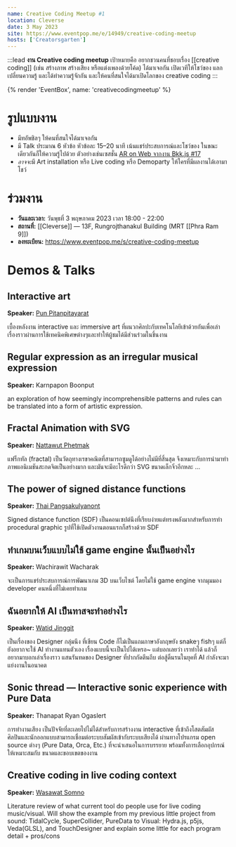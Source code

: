 ```yaml
---
name: Creative Coding Meetup #1
location: Cleverse
date: 3 May 2023
site: https://www.eventpop.me/e/14949/creative-coding-meetup
hosts: ['Creatorsgarten']
---
```


:::lead
**งาน Creative coding meetup** เป้าหมายคือ อยากชวนคนที่ชอบเรื่อง [[creative coding]] (เช่น สร้างภาพ สร้างเสียง หรือแต่งเพลงด้วยโค้ด) ได้มาเจอกัน เปิดเวทีให้โชว์ของ แลกเปลี่ยนความรู้ และได้ทำความรู้จักกัน และให้คนที่สนใจได้มาเปิดโลกของ creative coding
:::

{% render 'EventBox', name: 'creativecodingmeetup' %}

# รูปแบบงาน

- มีทอัพชิลๆ ให้คนที่สนใจได้มาเจอกัน
- มี Talk ประมาณ 6 หัวข้อ หัวข้อละ 15–20 นาที เน้นแชร์ประสบการณ์และโชว์ของ ในขณะเดียวกันก็ให้ความรู้ไปด้วย ตัวอย่างเช่นเซสชั่น [AR on Web จากงาน Bkk.js #17](https://www.youtube.com/watch?v=JuWzquQwt4g&list=PLTuz2sLvbRpx9okBtTzA85rRsNqGlKR_5&index=2)
- <em>อาจจะ</em>มี Art installation หรือ Live coding หรือ Demoparty ให้ใครที่มีผลงานได้เอามาโชว์

# ร่วมงาน

- **วันและเวลา:** วันพุธที่ 3 พฤษภาคม 2023 เวลา 18:00 - 22:00
- **สถานที่:** [[Cleverse]] — 13F, Rungrojthanakul Building (MRT [[Phra Ram 9]])
- **ลงทะเบียน:** <https://www.eventpop.me/s/creative-coding-meetup>

# Demos & Talks

## Interactive art

**Speaker:** [Pun Pitanpitayarat](https://www.punpitan.com/)

เบื้องหลังงาน interactive และ immersive art ที่ผนวกศิลปะกับเทคโนโลยีเข้าด้วยกันเพื่อเล่าเรื่องราวผ่านการใช้เทคนิคพิเศษต่างๆและทำให้ผู้ชมได้มีส่วนร่วมในชิ้นงาน

## Regular expression as an irregular musical expression

**Speaker:** Karnpapon Boonput

an exploration of how seemingly incomprehensible patterns and rules can be translated into a form of artistic expression.

## Fractal Animation with SVG

**Speaker:** [Nattawut Phetmak](https://neizod.dev/)

แฟร็กทัล (fractal) เป็นวัตถุทางเรขาคณิตที่สามารถซูมดูได้อย่างไม่มีที่สิ้นสุด จึงเหมาะกับการนำมาทำภาพแอนิเมชันสะกดจิตเป็นอย่างมาก และมันจะมีอะไรดีกว่า SVG ขนาดเล็กจิ๋วอีกหละ ...

## The power of signed distance functions

**Speaker:** [Thai Pangsakulyanont](https://dt.in.th/)

Signed distance function (SDF) เป็นคอนเซปต์นึงที่เรียบง่ายแต่ทรงพลังมากสำหรับการทำ procedural graphic รูปที่ใช้เปิดตัวงานตอนแรกก็สร้างด้วย SDF

## ทำเกมบนเว็บแบบไม่ใช้ game engine นั้นเป็นอย่างไร

**Speaker:** Wachirawit Wacharak

จะเป็นการแชร์ประสบการณ์การพัฒนาเกม 3D บนเว็บไซต์ โดยไม่ใช้ game engine จากมุมมอง developer คนหนึ่งที่ไม่เคยทำเกม

## ฉันอยากให้ AI เป็นทาสจะทำอย่างไร

**Speaker:** [Watid Jinggit](https://viz.studio/)

เป็นเรื่องของ Designer กลุ่มนึง ที่เขียน Code ก็ไม่เป็นแถมภาษาอังกฤษยัง snakeๆ fishๆ แต่ก็ยังอยากจะใช้ AI ทำงานแทนตัวเอง เรื่องแบบนี้จะเป็นไปได้เหรอ~ เเต่บอกเลยว่า เราทำได้ แล้วก็อยากมาบอกเล่าเรื่องราว แสนรันทดของ Designer ที่ปากกัดตีนถีบ ต่อสู้ดิ้นรนในยุคที่ AI กำลังจะมาแย่งงานในอนาคต

## Sonic thread — Interactive sonic experience with Pure Data

**Speaker:** Thanapat Ryan Ogaslert

การทำงานเสียง เป็นปัจจัยที่ละเลยไปไม่ได้สำหรับการสร้างงาน interactive ที่เข้าถึงโสตสัมผัส ศิลปินและนักออกแบบสามารถเชื่อมต่อระบบสัมผัสเข้ากับระบบเสียงได้ ผ่านทางโปรแกรม open source ต่างๆ (Pure Data, Orca, Etc.) ที่จะนำเสนอในการบรรยาย พร้อมทั้งการเลือกอุปกรณ์ให้เหมาะสมกับ ขนาดและขอบเขตของงาน

## Creative coding in live coding context

**Speaker:** [Wasawat Somno](https://www.wsdigital.dev/)

Literature review of what current tool do people use for live coding music/visual. Will show the example from my previous little project from sound: TidalCycle, SuperCollider, PureData to Visual: Hydra.js, p5js, Veda(GLSL), and TouchDesigner and explain some little for each program detail + pros/cons








